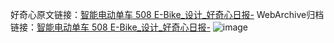 好奇心原文链接：[智能电动单车 508 E-Bike_设计_好奇心日报-](https://www.qdaily.com/articles/5239.html)
WebArchive归档链接：[智能电动单车 508 E-Bike_设计_好奇心日报-](http://web.archive.org/web/20190623164306/https://www.qdaily.com/articles/5239.html)
![image](http://ww3.sinaimg.cn/large/007d5XDply1g3wgo1dsqij30u036z4qb)